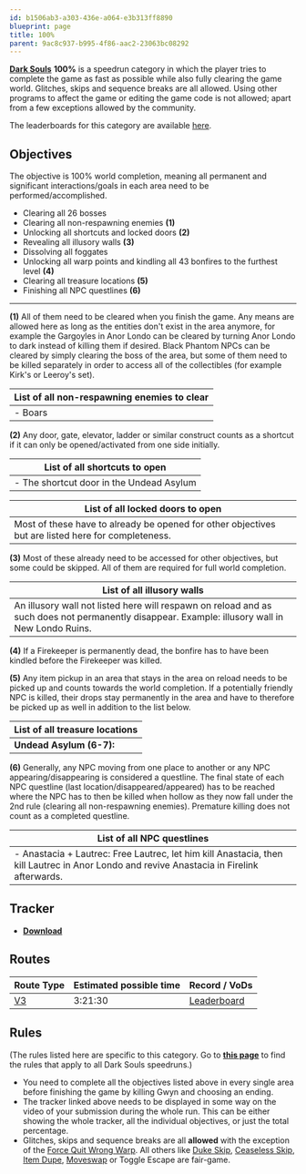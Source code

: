 ```yaml
---
id: b1506ab3-a303-436e-a064-e3b313ff8890
blueprint: page
title: 100%
parent: 9ac8c937-b995-4f86-aac2-23063bc08292
---
```

[**Dark Souls**](/darksouls)                **100%** is a speedrun category in which the player tries to complete the game as fast as possible while also fully clearing the game world. Glitches, skips and sequence breaks are all allowed. Using other programs to affect the game or editing the game code is not allowed; apart from a few exceptions allowed by the community.

The leaderboards for this category are available [here](https://www.speedrun.com/darksouls/100).

## Objectives

The objective is 100% world completion, meaning all permanent and significant interactions/goals in each area need to be performed/accomplished.

- Clearing all 26 bosses
- Clearing all non-respawning enemies **(1)**
- Unlocking all shortcuts and locked doors **(2)**
- Revealing all illusory walls **(3)**
- Dissolving all foggates
- Unlocking all warp points and kindling all 43 bonfires to the furthest level **(4)**
- Clearing all treasure locations **(5)**
- Finishing all NPC questlines **(6)**

---

**(1)** All of them need to be cleared when you finish the game. Any means are allowed here as long as the entities don't exist in the area anymore, for example the Gargoyles in Anor Londo can be cleared by turning Anor Londo to dark instead of killing them if desired. Black Phantom NPCs can be cleared by simply clearing the boss of the area, but some of them need to be killed separately in order to access all of the collectibles (for example Kirk's or Leeroy's set).

| List of all non-respawning enemies to clear |
| --- |
| - Boars |

**(2)** Any door, gate, elevator, ladder or similar construct counts as a shortcut if it can only be opened/activated from one side initially.

| List of all shortcuts to open |
| --- |
| - The shortcut door in the Undead Asylum |

| List of all locked doors to open |
| --- |
| Most of these have to already be opened for other objectives but are listed here for completeness. |

**(3)** Most of these already need to be accessed for other objectives, but some could be skipped. All of them are required for full world completion.

| List of all illusory walls |
| --- |
| An illusory wall not listed here will respawn on reload and as such does not permanently disappear. Example: illusory wall in New Londo Ruins. |

**(4)** If a Firekeeper is permanently dead, the bonfire has to have been kindled before the Firekeeper was killed.

**(5)** Any item pickup in an area that stays in the area on reload needs to be picked up and counts towards the world completion. If a potentially friendly NPC is killed, their drops stay permanently in the area and have to therefore be picked up as well in addition to the list below.

| List of all treasure locations |
| --- |
| **Undead Asylum (6-7):** |

**(6)** Generally, any NPC moving from one place to another or any NPC appearing/disappearing is considered a questline. The final state of each NPC questline (last location/disappeared/appeared) has to be reached where the NPC has to then be killed when hollow as they now fall under the 2nd rule (clearing all non-respawning enemies). Premature killing does not count as a completed questline.

| List of all NPC questlines |
| --- |
| - Anastacia + Lautrec: Free Lautrec, let him kill Anastacia, then kill Lautrec in Anor Londo and revive Anastacia in Firelink afterwards. |

## Tracker

- [**Download**](//github.com/Kahmul/Dark-Souls-100-Percent-Tracker/releases)

## Routes

| Route Type | Estimated possible time | Record / VoDs |
| --- | --- | --- |
| [V3](//pastebin.com/HZE4DtAC) | 3:21:30 | [Leaderboard](https://www.speedrun.com/darksouls/100) |

## Rules

(The rules listed here are specific to this category. Go to [**this page**](/darksouls#rules) to find the rules that apply to all Dark Souls speedruns.)

- You need to complete all the objectives listed above in every single area before finishing the game by killing Gwyn and choosing an ending.
- The tracker linked above needs to be displayed in some way on the video of your submission during the whole run. This can be either showing the whole tracker, all the individual objectives, or just the total percentage.
- Glitches, skips and sequence breaks are all **allowed** with the exception of the [Force Quit Wrong Warp](/darksouls/wrong-warp). All others like [Duke Skip](/darksouls/duke-skip), [Ceaseless Skip](/darksouls/ceaseless-skip), [Item Dupe](/darksouls/item-dupe), [Moveswap](/darksouls/moveswap) or Toggle Escape are fair-game.
